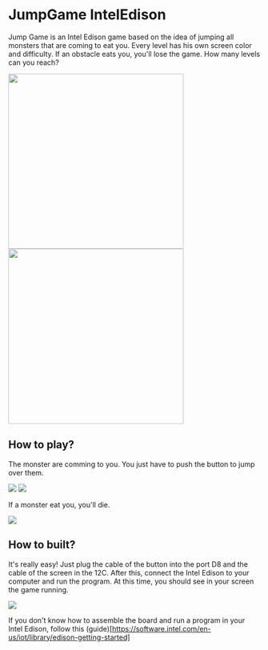# JumpGame IntelEdison

Jump Game is an Intel Edison game based on the idea of jumping all monsters that are coming to eat you. Every level has his own screen color and difficulty. If an obstacle eats you, you'll lose the game. How many levels can you reach? 

<img width="350px" src="http://fotos.subefotos.com/73f4734bf2cf00b46f75fef12c26e716o.jpg">
<img width="350px" src="http://fotos.subefotos.com/6ef7bace88dcfd63a099a724dec834fdo.jpg">

## How to play?

The monster are comming to you. You just have to push the button to jump over them.

<img src="http://fotos.subefotos.com/70eecb88e125fa175595c7488df67fdco.jpg">
<img src="http://fotos.subefotos.com/07584034e8a5bed2d1f0f9321bc10d5bo.jpg">

If a monster eat you, you'll die.

<img src="http://fotos.subefotos.com/5dadc23f9c1b08051d500dafc6b9c217o.jpg">

## How to built?

It's really easy! Just plug the cable of the button into the port D8 and the cable of the screen in the 12C. After this, connect the Intel Edison to your computer and run the program. At this time, you should see in your screen the game running.

<img src="http://fotos.subefotos.com/df6a76f1e9ce72081b42335866172bafo.jpg">

If you don't know how to assemble the board and run a program in your Intel Edison, follow this (guide)[https://software.intel.com/en-us/iot/library/edison-getting-started]





